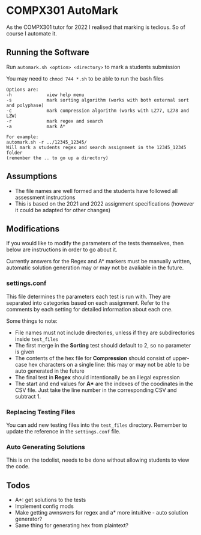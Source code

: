 # COMPX301 AutoMark

As the COMPX301 tutor for 2022 I realised that marking is tedious. So of course I automate it.

## Running the Software

Run `automark.sh <option> <directory>` to mark a students submission

You may need to `chmod 744 *.sh` to be able to run the bash files

```
Options are:
-h             view help menu
-s             mark sorting algorithm (works with both external sort and polyphase)
-c             mark compression algorithm (works with LZ77, LZ78 and LZW)
-r             mark regex and search
-a             mark A*

For example:
automark.sh -r ../12345_12345/
Will mark a students regex and search assignment in the 12345_12345 folder 
(remember the .. to go up a directory)
```

## Assumptions

- The file names are well formed and the students have followed all assessment instructions
- This is based on the 2021 and 2022 assignment specifications (however it could be adapted for other changes)

## Modifications

If you would like to modify the parameters of the tests themselves, then below are instructions in order to go about it.

Currently answers for the Regex and A* markers must be manually written, automatic solution generation may or may not be avaliable in the future.

### settings.conf

This file determines the parameters each test is run with. They are separated into categories based on each assignment. Refer to the comments by each setting for detailed information about each one.

Some things to note:

- File names must not include directories, unless if they are subdirectories inside `test_files`
- The first merge in the **Sorting** test should default to 2, so no parameter is given
- The contents of the hex file for **Compression** should consist of upper-case hex characters on a single line: this may or may not be able to be auto generated in the future
- The final test in **Regex** should intentionally be an illegal expression
- The start and end values for **A\*** are the indexes of the coodinates in the CSV file. Just take the line number in the corresponding CSV and subtract 1.

### Replacing Testing Files

You can add new testing files into the `test_files` directory. Remember to update the reference in the `settings.conf` file.

### Auto Generating Solutions

This is on the todolist, needs to be done without allowing students to view the code.
## Todos

- A*: get solutions to the tests
- Implement config mods
- Make getting awnswers for regex and a* more intuitive -  auto solution generator?
- Same thing for generating hex from plaintext?
